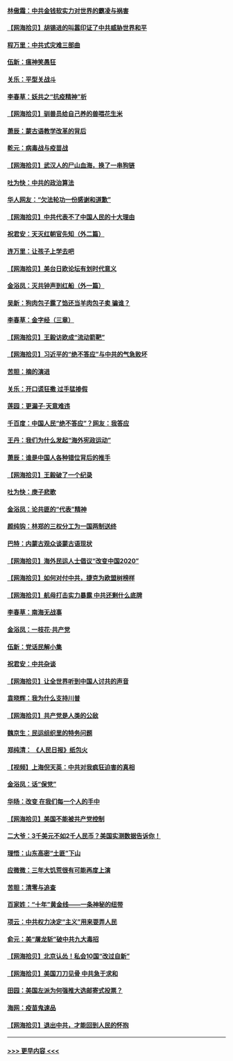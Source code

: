 #### [林傲霜：中共金钱软实力对世界的霸凌与祸害](../pages/nsc993/n12397515.md?t=09121202) 
#### [【网海拾贝】胡锡进的叫嚣印证了中共威胁世界和平](../pages/nsc993/n12397455.md?t=09121202) 
#### [程万里：中共式灾难三部曲](../pages/nsc993/n12397106.md?t=09121202) 
#### [伍新：瘟神笑愚狂](../pages/nsc993/n12397052.md?t=09121202) 
#### [关乐：平型关战斗](../pages/nsc993/n12395387.md?t=09121202) 
#### [李春草：妖共之“抗疫精神”析](../pages/nsc993/n12395240.md?t=09121202) 
#### [【网海拾贝】驯兽员给自己养的兽喂花生米](../pages/nsc993/n12393919.md?t=09121202) 
#### [萧辰：蒙古语教学改革的背后](../pages/nsc993/n12393677.md?t=09121202) 
#### [乾元：病毒战与疫苗战](../pages/nsc993/n12393107.md?t=09121202) 
#### [【网海拾贝】武汉人的尸山血海，换了一串狗链](../pages/nsc993/n12393043.md?t=09121202) 
#### [吐为快：中共的政治算法](../pages/nsc993/n12390506.md?t=09121202) 
#### [华人网友：“欠法轮功一份感谢和道歉”](../pages/nsc993/n12390098.md?t=09121202) 
#### [【网海拾贝】中共代表不了中国人民的十大理由](../pages/nsc993/n12388155.md?t=09121202) 
#### [祝君安：天灭红朝官先知（外二篇）](../pages/nsc993/n12387957.md?t=09121202) 
#### [连万里：让孩子上学去吧](../pages/nsc993/n12385309.md?t=09121202) 
#### [【网海拾贝】美台日欧论坛有划时代意义](../pages/nsc993/n12385232.md?t=09121202) 
#### [金浴凤：灭共钟声到红船（外一篇）](../pages/nsc993/n12385154.md?t=09121202) 
#### [吴新：狗肉包子露了馅还当羊肉包子卖 骗谁？](../pages/nsc993/n12385133.md?t=09121202) 
#### [李春草：金字经（三章）](../pages/nsc993/n12383691.md?t=09121202) 
#### [【网海拾贝】王毅访欧成“流动箭靶”](../pages/nsc993/n12383338.md?t=09121202) 
#### [【网海拾贝】习近平的“绝不答应”与中共的气急败坏](../pages/nsc993/n12382819.md?t=09121202) 
#### [苦胆：摘的演进](../pages/nsc993/n12382619.md?t=09121202) 
#### [关乐：开口谎狂撒 过手猛掺假](../pages/nsc993/n12382604.md?t=09121202) 
#### [莲园：更漏子‧天意难违](../pages/nsc993/n12382598.md?t=09121202) 
#### [千百度：中国人民“绝不答应”？网友：我答应](../pages/nsc993/n12382024.md?t=09121202) 
#### [王丹：我们为什么发起“海外宪政运动”](../pages/nsc993/n12380286.md?t=09121202) 
#### [萧辰：谁是中国人各种错位背后的推手](../pages/nsc993/n12379800.md?t=09121202) 
#### [【网海拾贝】王毅破了一个纪录](../pages/nsc993/n12379251.md?t=09121202) 
#### [吐为快：庚子悲歌](../pages/nsc993/n12378821.md?t=09121202) 
#### [金浴凤：论共匪的“代表”精神](../pages/nsc993/n12377546.md?t=09121202) 
#### [颜纯钩：林郑的三权分工为一国两制送终](../pages/nsc993/n12377306.md?t=09121202) 
#### [巴特：内蒙古观众谈蒙古语现状](../pages/nsc993/n12376923.md?t=09121202) 
#### [【网海拾贝】海外民运人士倡议“改变中国2020”](../pages/nsc993/n12376682.md?t=09121202) 
#### [【网海拾贝】如何对付中共，捷克为欧盟树榜样](../pages/nsc993/n12374209.md?t=09121202) 
#### [【网海拾贝】航母打击实力暴露 中共还剩什么底牌](../pages/nsc993/n12371825.md?t=09121202) 
#### [李春草：南海无战事](../pages/nsc993/n12371159.md?t=09121202) 
#### [金浴凤：一枝花·共产党](../pages/nsc993/n12368757.md?t=09121202) 
#### [伍新：党话民解小集](../pages/nsc993/n12366907.md?t=09121202) 
#### [祝君安：中共杂谈](../pages/nsc993/n12366076.md?t=09121202) 
#### [【网海拾贝】让全世界听到中国人讨共的声音](../pages/nsc993/n12365569.md?t=09121202) 
#### [袁晓辉：我为什么支持川普](../pages/nsc993/n12362670.md?t=09121202) 
#### [【网海拾贝】共产党是人类的公敌](../pages/nsc993/n12363182.md?t=09121202) 
#### [魏京生：民运组织里的特务问题](../pages/nsc993/n12363010.md?t=09121202) 
#### [郑纯清： 《人民日报》纸包火](../pages/nsc993/n12362706.md?t=09121202) 
#### [【视频】上海倪天英：中共对我疯狂迫害的真相](../pages/nsc993/n12356341.md?t=09121202) 
#### [金浴凤：话“保党”](../pages/nsc993/n12361867.md?t=09121202) 
#### [华旸：改变 在我们每一个人的手中](../pages/nsc993/n12361774.md?t=09121202) 
#### [【网海拾贝】美国不能被共产党控制](../pages/nsc993/n12360271.md?t=09121202) 
#### [二大爷：3千美元不如2千人民币？美国实测数据告诉你！](../pages/nsc993/n12358563.md?t=09121202) 
#### [理悟：山东高密“土匪”下山](../pages/nsc993/n12358535.md?t=09121202) 
#### [应微微：三年大饥荒很有可能再度上演](../pages/nsc993/n12358523.md?t=09121202) 
#### [苦胆：清零与追查](../pages/nsc993/n12358501.md?t=09121202) 
#### [百家姓：“十年”黄金线——一条神秘的纽带](../pages/nsc993/n12358319.md?t=09121202) 
#### [项云：中共权力决定“主义”用来耍弄人民](../pages/nsc993/n12358172.md?t=09121202) 
#### [俞元：美“屠龙斩”破中共九大毒招](../pages/nsc993/n12357822.md?t=09121202) 
#### [【网海拾贝】北京认怂！私会10国“改过自新”](../pages/nsc993/n12357784.md?t=09121202) 
#### [【网海拾贝】美国刀刀见骨 中共急于求和](../pages/nsc993/n12355511.md?t=09121202) 
#### [田园：美国左派为何强推大选邮寄式投票？](../pages/nsc993/n12352963.md?t=09121202) 
#### [海网：疫苗鬼速品](../pages/nsc993/n12354438.md?t=09121202) 
#### [【网海拾贝】退出中共，才能回到人民的怀抱](../pages/nsc993/n12352634.md?t=09121202) 

----
#### [ >>> 更早内容 <<< ](../indexes/nsc993-earlier.md)
